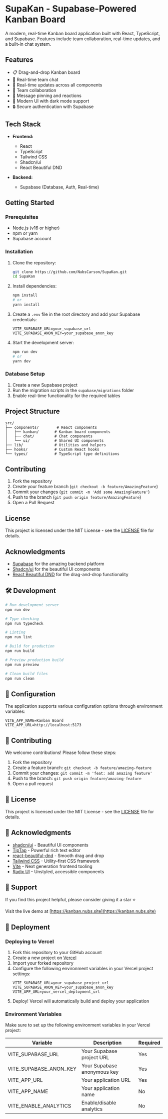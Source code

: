 # SupaKan - Supabase-Powered Kanban Board

A modern, real-time Kanban board application built with React, TypeScript, and Supabase. Features include team collaboration, real-time updates, and a built-in chat system.

## Features

- 📋 Drag-and-drop Kanban board
- 💬 Real-time team chat
- 🔄 Real-time updates across all components
- 👥 Team collaboration
- 📌 Message pinning and reactions
- 🎨 Modern UI with dark mode support
- 🔒 Secure authentication with Supabase

## Tech Stack

- **Frontend:**
  - React
  - TypeScript
  - Tailwind CSS
  - Shadcn/ui
  - React Beautiful DND

- **Backend:**
  - Supabase (Database, Auth, Real-time)

## Getting Started

### Prerequisites

- Node.js (v16 or higher)
- npm or yarn
- Supabase account

### Installation

1. Clone the repository:
   ```bash
   git clone https://github.com/NubsCarson/SupaKan.git
   cd SupaKan
   ```

2. Install dependencies:
   ```bash
   npm install
   # or
   yarn install
   ```

3. Create a `.env` file in the root directory and add your Supabase credentials:
   ```env
   VITE_SUPABASE_URL=your_supabase_url
   VITE_SUPABASE_ANON_KEY=your_supabase_anon_key
   ```

4. Start the development server:
   ```bash
   npm run dev
   # or
   yarn dev
   ```

### Database Setup

1. Create a new Supabase project
2. Run the migration scripts in the `supabase/migrations` folder
3. Enable real-time functionality for the required tables

## Project Structure

```
src/
├── components/        # React components
│   ├── kanban/       # Kanban board components
│   ├── chat/         # Chat components
│   └── ui/           # Shared UI components
├── lib/              # Utilities and helpers
├── hooks/            # Custom React hooks
└── types/            # TypeScript type definitions
```

## Contributing

1. Fork the repository
2. Create your feature branch (`git checkout -b feature/AmazingFeature`)
3. Commit your changes (`git commit -m 'Add some AmazingFeature'`)
4. Push to the branch (`git push origin feature/AmazingFeature`)
5. Open a Pull Request

## License

This project is licensed under the MIT License - see the [LICENSE](LICENSE) file for details.

## Acknowledgments

- [Supabase](https://supabase.io/) for the amazing backend platform
- [Shadcn/ui](https://ui.shadcn.com/) for the beautiful UI components
- [React Beautiful DND](https://github.com/atlassian/react-beautiful-dnd) for the drag-and-drop functionality

## 🛠️ Development

```bash
# Run development server
npm run dev

# Type checking
npm run typecheck

# Linting
npm run lint

# Build for production
npm run build

# Preview production build
npm run preview

# Clean build files
npm run clean
```

## 🔧 Configuration

The application supports various configuration options through environment variables:

```env
VITE_APP_NAME=Kanban Board
VITE_APP_URL=http://localhost:5173
```

## 🤝 Contributing

We welcome contributions! Please follow these steps:

1. Fork the repository
2. Create a feature branch: `git checkout -b feature/amazing-feature`
3. Commit your changes: `git commit -m 'feat: add amazing feature'`
4. Push to the branch: `git push origin feature/amazing-feature`
5. Open a pull request

## 📝 License

This project is licensed under the MIT License - see the [LICENSE](LICENSE) file for details.

## 🙏 Acknowledgments

- [shadcn/ui](https://ui.shadcn.com/) - Beautiful UI components
- [TipTap](https://tiptap.dev/) - Powerful rich text editor
- [react-beautiful-dnd](https://github.com/atlassian/react-beautiful-dnd) - Smooth drag and drop
- [Tailwind CSS](https://tailwindcss.com/) - Utility-first CSS framework
- [Vite](https://vitejs.dev/) - Next generation frontend tooling
- [Radix UI](https://www.radix-ui.com/) - Unstyled, accessible components

## 🌟 Support

If you find this project helpful, please consider giving it a star ⭐️

Visit the live demo at [https://kanban.nubs.site](https://kanban.nubs.site)

## 🚀 Deployment

### Deploying to Vercel

1. Fork this repository to your GitHub account
2. Create a new project on [Vercel](https://vercel.com)
3. Import your forked repository
4. Configure the following environment variables in your Vercel project settings:
   ```
   VITE_SUPABASE_URL=your_supabase_project_url
   VITE_SUPABASE_ANON_KEY=your_supabase_anon_key
   VITE_APP_URL=your_vercel_deployment_url
   ```
5. Deploy! Vercel will automatically build and deploy your application

### Environment Variables

Make sure to set up the following environment variables in your Vercel project:

| Variable | Description | Required |
|----------|-------------|----------|
| VITE_SUPABASE_URL | Your Supabase project URL | Yes |
| VITE_SUPABASE_ANON_KEY | Your Supabase anonymous key | Yes |
| VITE_APP_URL | Your application URL | Yes |
| VITE_APP_NAME | Your application name | No |
| VITE_ENABLE_ANALYTICS | Enable/disable analytics | No | 